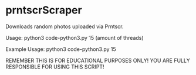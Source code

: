 # prntscrScraper

Downloads random photos uploaded via Prntscr.

Usage:
python3 code-python3.py 15 (amount of threads)

Example Usage:
python3 code-python3.py 15

REMEMBER THIS IS FOR EDUCATIONAL PURPOSES ONLY! YOU ARE FULLY RESPONSIBLE FOR USING THIS SCRIPT!

